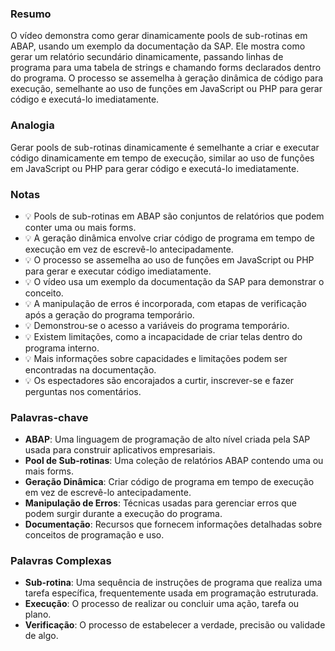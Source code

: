 ### Resumo
O vídeo demonstra como gerar dinamicamente pools de sub-rotinas em ABAP, usando um exemplo da documentação da SAP. Ele mostra como gerar um relatório secundário dinamicamente, passando linhas de programa para uma tabela de strings e chamando forms declarados dentro do programa. O processo se assemelha à geração dinâmica de código para execução, semelhante ao uso de funções em JavaScript ou PHP para gerar código e executá-lo imediatamente.

### Analogia
Gerar pools de sub-rotinas dinamicamente é semelhante a criar e executar código dinamicamente em tempo de execução, similar ao uso de funções em JavaScript ou PHP para gerar código e executá-lo imediatamente.

### Notas
- 💡 Pools de sub-rotinas em ABAP são conjuntos de relatórios que podem conter uma ou mais forms.
- 💡 A geração dinâmica envolve criar código de programa em tempo de execução em vez de escrevê-lo antecipadamente.
- 💡 O processo se assemelha ao uso de funções em JavaScript ou PHP para gerar e executar código imediatamente.
- 💡 O vídeo usa um exemplo da documentação da SAP para demonstrar o conceito.
- 💡 A manipulação de erros é incorporada, com etapas de verificação após a geração do programa temporário.
- 💡 Demonstrou-se o acesso a variáveis do programa temporário.
- 💡 Existem limitações, como a incapacidade de criar telas dentro do programa interno.
- 💡 Mais informações sobre capacidades e limitações podem ser encontradas na documentação.
- 💡 Os espectadores são encorajados a curtir, inscrever-se e fazer perguntas nos comentários.

### Palavras-chave
- **ABAP**: Uma linguagem de programação de alto nível criada pela SAP usada para construir aplicativos empresariais.
- **Pool de Sub-rotinas**: Uma coleção de relatórios ABAP contendo uma ou mais forms.
- **Geração Dinâmica**: Criar código de programa em tempo de execução em vez de escrevê-lo antecipadamente.
- **Manipulação de Erros**: Técnicas usadas para gerenciar erros que podem surgir durante a execução do programa.
- **Documentação**: Recursos que fornecem informações detalhadas sobre conceitos de programação e uso.

### Palavras Complexas
- **Sub-rotina**: Uma sequência de instruções de programa que realiza uma tarefa específica, frequentemente usada em programação estruturada.
- **Execução**: O processo de realizar ou concluir uma ação, tarefa ou plano.
- **Verificação**: O processo de estabelecer a verdade, precisão ou validade de algo.
